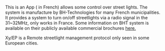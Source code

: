 This is an App  ( in French)  allows some control over street lights. The system is  manufacture by BH-Technologies for many French municipalities. It provides a system to turn on/off streetlights via a radio signal in the 31~32MHz, only works in France. Some information on BHT system is available on their publicly available commercial brochures [here.](https://www.bh-technologies.com/public-lighting-references-street-lighting-case-studies/?lang=en)

Xy/EP   is a Remote streetlight management protocol only seen in some European cities.
